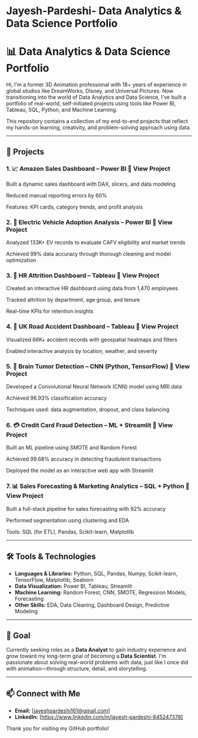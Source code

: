 # Jayesh-Pardeshi- Data Analytics & Data Science Portfolio

# 📊 Data Analytics & Data Science Portfolio

Hi, I'm a former 3D Animation professional with 18+ years of experience in global studios like DreamWorks, Disney, and Universal Pictures. Now transitioning into the world of Data Analytics and Data Science, I've built a portfolio of real-world, self-initiated projects using tools like Power BI, Tableau, SQL, Python, and Machine Learning.

This repository contains a collection of my end-to-end projects that reflect my hands-on learning, creativity, and problem-solving approach using data.

---

## 🚀 Projects

### 1. 📈 Amazon Sales Dashboard – Power BI 🔗 View Project
Built a dynamic sales dashboard with DAX, slicers, and data modeling

Reduced manual reporting errors by 60%

Features: KPI cards, category trends, and profit analysis

### 2. 🔌 Electric Vehicle Adoption Analysis – Power BI 🔗 View Project
Analyzed 133K+ EV records to evaluate CAFV eligibility and market trends

Achieved 99% data accuracy through thorough cleaning and model optimization

### 3. 👥 HR Attrition Dashboard – Tableau 🔗 View Project
Created an interactive HR dashboard using data from 1,470 employees

Tracked attrition by department, age group, and tenure

Real-time KPIs for retention insights

### 4. 🚗 UK Road Accident Dashboard – Tableau 🔗 View Project
Visualized 66K+ accident records with geospatial heatmaps and filters

Enabled interactive analysis by location, weather, and severity

### 5. 🧠 Brain Tumor Detection – CNN (Python, TensorFlow) 🔗 View Project
Developed a Convolutional Neural Network (CNN) model using MRI data

Achieved 96.93% classification accuracy

Techniques used: data augmentation, dropout, and class balancing

### 6. 💳 Credit Card Fraud Detection – ML + Streamlit 🔗 View Project
Built an ML pipeline using SMOTE and Random Forest

Achieved 99.68% accuracy in detecting fraudulent transactions

Deployed the model as an interactive web app with Streamlit

### 7. 📊 Sales Forecasting & Marketing Analytics – SQL + Python 🔗 View Project
Built a full-stack pipeline for sales forecasting with 92% accuracy

Performed segmentation using clustering and EDA

Tools: SQL (for ETL), Pandas, Scikit-learn, Matplotlib

---

## 🛠 Tools & Technologies

- **Languages & Libraries:** Python, SQL, Pandas, Numpy, Scikit-learn, TensorFlow, Matplotlib, Seaborn
- **Data Visualization:** Power BI, Tableau, Streamlit
- **Machine Learning:** Random Forest, CNN, SMOTE, Regression Models, Forecasting
- **Other Skills:** EDA, Data Cleaning, Dashboard Design, Predictive Modeling

---

## 🎯 Goal

Currently seeking roles as a **Data Analyst** to gain industry experience and grow toward my long-term goal of becoming a **Data Scientist**. I'm passionate about solving real-world problems with data, just like I once did with animation—through structure, detail, and storytelling.

---

## 📫 Connect with Me

- **Email:** [jayeshpardeshi161@gmail.com]
- **LinkedIn:** [https://www.linkedin.com/in/jayesh-pardeshi-645247378]


Thank you for visiting my GitHub portfolio!

